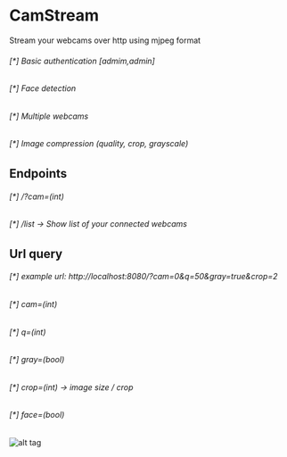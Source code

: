 # CamStream
Stream your webcams over http using mjpeg format

###### [*] Basic authentication [admim,admin]
###### [*] Face detection
###### [*] Multiple webcams
###### [*] Image compression (quality, crop, grayscale)


## Endpoints
###### [*] /?cam=(int)
###### [*] /list -> Show list of your connected webcams



## Url query
###### [*] example url: http://localhost:8080/?cam=0&q=50&gray=true&crop=2
###### [*] cam=(int) 
###### [*] q=(int)
###### [*] gray=(bool)
###### [*] crop=(int) -> image size / crop
###### [*] face=(bool)

![alt tag](https://raw.githubusercontent.com/avramit/CamStream/master/screenshot.png)
